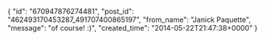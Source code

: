  {
   "id": "670947876274481",
   "post_id": "462493170453287_491707400865197",
   "from_name": "Janick Paquette",
   "message": "of course! :)",
   "created_time": "2014-05-22T21:47:38+0000"
 }
